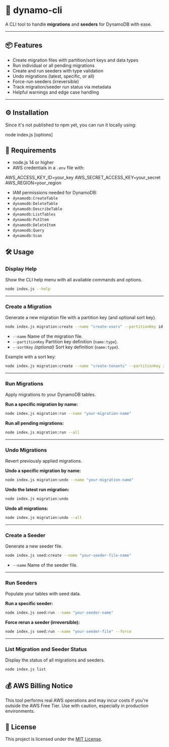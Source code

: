 # 🚀 dynamo-cli

 A CLI tool to handle **migrations** and **seeders** for DynamoDB with ease.

---

## 📦 Features

- Create migration files with partition/sort keys and data types  
- Run individual or all pending migrations  
- Create and run seeders with type validation  
- Undo migrations (latest, specific, or all)  
- Force-run seeders (irreversible)  
- Track migration/seeder run status via metadata  
- Helpful warnings and edge case handling  

---

## ⚙️ Installation

Since it's not published to npm yet, you can run it locally using:


 node index.js <command> [options]

##  🧪 Requirements

-  node.js 14 or higher  
- AWS credentials in a `.env` file with:  

AWS_ACCESS_KEY_ID=your_key
AWS_SECRET_ACCESS_KEY=your_secret
AWS_REGION=your_region


- IAM permissions needed for DynamoDB:  
- `dynamodb:CreateTable`  
- `dynamodb:DeleteTable`  
- `dynamodb:DescribeTable`
- `dynamodb:ListTables`  
- `dynamodb:PutItem`  
- `dynamodb:DeleteItem`  
- `dynamodb:Query`
- `dynamodb:Scan`



## 🛠️ Usage

### Display Help

Show the CLI help menu with all available commands and options.
```bash
node index.js --help
```

---

### Create a Migration

Generate a new migration file with a partition key (and optional sort key).
```bash
node index.js migration:create --name "create-users" --partitionKey id:N
```
- `--name` Name of the migration file.
- `--partitionKey` Partition key definition (`name:type`).
- `--sortKey` *(optional)* Sort key definition (`name:type`).

Example with a sort key:
```bash
node index.js migration:create --name "create-tenants" --partitionKey id:N --sortKey tenantId:S
```

---

### Run Migrations

Apply migrations to your DynamoDB tables.

**Run a specific migration by name:**
```bash
node index.js migration:run --name "your-migration-name"
```

**Run all pending migrations:**
```bash
node index.js migration:run --all
```

---

### Undo Migrations

Revert previously applied migrations.

**Undo a specific migration by name:**
```bash
node index.js migration:undo --name "your-migration-name"
```

**Undo the latest run migration:**
```bash
node index.js migration:undo
```

**Undo all migrations:**
```bash
node index.js migration:undo --all
```

---

### Create a Seeder

Generate a new seeder file.
```bash
node index.js seed:create --name "your-seeder-file-name"
```
- `--name` Name of the seeder file.

---

### Run Seeders

Populate your tables with seed data.

**Run a specific seeder:**
```bash
node index.js seed:run --name "your-seeder-name"
```

**Force rerun a seeder (irreversible):**
```bash
node index.js seed:run --name "your-seeder-file" --force
```

---

### List Migration and Seeder Status

Display the status of all migrations and seeders.
```bash
node index.js list
```

## 💰 AWS Billing Notice

This tool performs real AWS operations and may incur costs if you're outside the AWS Free Tier. Use with caution, especially in production environments.

## 📃 License

This project is licensed under the [MIT License](./LICENSE).
